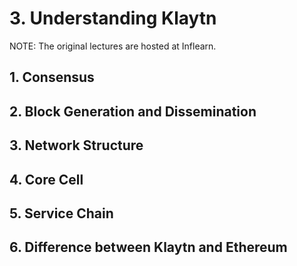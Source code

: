 # 3. Understanding Klaytn

NOTE: The original lectures are hosted at Inflearn.

## 1. Consensus

## 2. Block Generation and Dissemination

## 3. Network Structure

## 4. Core Cell

## 5. Service Chain

## 6. Difference between Klaytn and Ethereum
